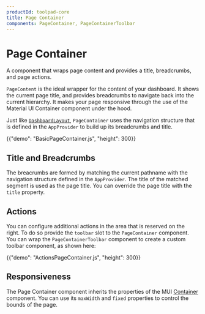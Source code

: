 ```yaml
---
productId: toolpad-core
title: Page Container
components: PageContainer, PageContainerToolbar
---
```


# Page Container

<p class="description">A component that wraps page content and provides a title, breadcrumbs, and page actions.</p>

`PageContent` is the ideal wrapper for the content of your dashboard. It shows the current page title, and provides breadcrumbs to navigate back into the current hierarchy. It makes your page responsive through the use of the Material UI Container component under the hood.

Just like [`DashboardLayout`](/toolpad/core/react-dashboard-layout/), `PageContainer` uses the navigation structure that is defined in the `AppProvider` to build up its breadcrumbs and title.

{{"demo": "BasicPageContainer.js", "height": 300}}

## Title and Breadcrumbs

The breacrumbs are formed by matching the current pathname with the navigation structure defined in the `AppProvider`. The title of the matched segment is used as the page title. You can override the page title with the `title` property.

## Actions

You can configure additional actions in the area that is reserved on the right. To do so provide the `toolbar` slot to the `PageContainer` component. You can wrap the `PageContainerToolbar` component to create a custom toolbar component, as shown here:

{{"demo": "ActionsPageContainer.js", "height": 300}}

## Responsiveness

The Page Container component inherits the properties of the MUI [Container](https://mui.com/material-ui/react-container/) component. You can use its `maxWidth` and `fixed` properties to control the bounds of the page.
